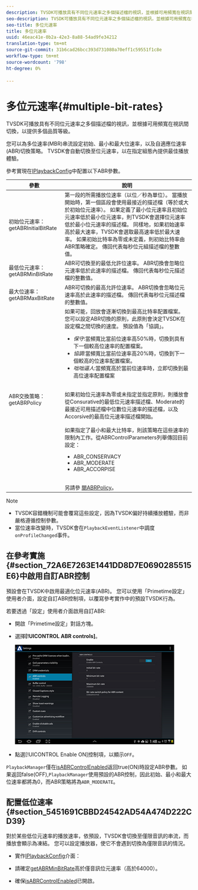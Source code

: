 ```yaml
---
description: TVSDK可播放具有不同位元速率之多個描述檔的視訊，並根據可用頻寬在視訊間切換，以提供多個品質等級。
seo-description: TVSDK可播放具有不同位元速率之多個描述檔的視訊，並根據可用頻寬在視訊間切換，以提供多個品質等級。
seo-title: 多位元速率
title: 多位元速率
uuid: 46eac41e-0b2a-42e3-8a88-54ad9fe34212
translation-type: tm+mt
source-git-commit: 31b6cad26bcc393d731080a70eff1c59551f1c8e
workflow-type: tm+mt
source-wordcount: '798'
ht-degree: 0%

---
```



# 多位元速率{#multiple-bit-rates}

TVSDK可播放具有不同位元速率之多個描述檔的視訊，並根據可用頻寬在視訊間切換，以提供多個品質等級。

您可以為多位速率(MBR)串流設定初始、最小和最大位速率，以及自適應位速率(ABR)切換策略。 TVSDK會自動切換至位元速率，以在指定組態內提供最佳播放體驗。

參考實現在[IPlaybackConfig](https://help.adobe.com/en_US/primetime/api/reference_implementation/android/javadoc/com/adobe/primetime/reference/config/IPlaybackConfig.html)中配置以下ABR參數。

| 參數 | 說明 |
|--- |--- |
| 初始位元速率： getABRInitialBitRate | 第一段的所需播放位速率（以位／秒為單位）。 當播放開始時，第一個區段會使用最接近的描述檔（等於或大於初始位元速率）。  如果定義了最小位元速率且初始位元速率低於最小位元速率，則TVSDK會選擇位元速率低於最小位元速率的描述檔。 同樣地，如果初始速率高於最大速率，TVSDK會選取最高速率低於最大速率。 如果初始比特率為零或未定義，則初始比特率由ABR策略確定。  傳回代表每秒位元組描述檔的整數值。 |
| 最低位元速率： getABRMinBitRate | ABR可切換至的最低允許位速率。 ABR切換會忽略位元速率低於此速率的描述檔。 傳回代表每秒位元描述檔的整數值。 |
| 最大位速率： getABRMaxBitRate | ABR可切換的最高允許位速率。 ABR切換會忽略位元速率高於此速率的描述檔。 傳回代表每秒位元描述檔的整數值。 |
| ABR交換策略： getABRPolicy | 如果可能，回放會逐漸切換到最高比特率配置檔案。 您可以設定ABR切換的原則，此原則會決定TVSDK在設定檔之間切換的速度。 預設值為「協調」。 <ul><li>*保守*:當頻寬比當前位速率高50%時，切換到具有下一個較高位速率的配置檔案。 </li><li>*協調*:當頻寬比當前位速率高20%時，切換到下一個較高的位速率配置檔案。</li><li>*咄咄逼人*:當頻寬高於當前位速率時，立即切換到最高位速率配置檔案</li></ul><br/>如果初始位元速率為零或未指定並指定原則，則播放會從Consurative的最低位元速率描述檔、Moderate的最接近可用描述檔中位數位元速率的描述檔，以及Accorsive的最高位元速率描述檔開始。<br/><br/>如果指定了最小和最大比特率，則該策略在這些速率的限制內工作。從ABRControlParameters列舉傳回目前設定： <ul><li>ABR_CONSERVACY</li><li>ABR_MODERATE </li><li>ABR_ACCORPISE</li></ul><br>另請參 [閱ABRPolicy](https://help.adobe.com/en_US/primetime/api/psdk/javadoc/com/adobe/mediacore/ABRControlParameters.ABRPolicy.html)。 |

>[!NOTE]
>
>* TVSDK容錯機制可能會覆寫這些設定，因為TVSDK偏好持續播放體驗，而非嚴格遵循控制參數。
>* 當位速率改變時，TVSDK會在`PlaybackEventListener`中調度`onProfileChanged`事件。


## 在參考實施{#section_72A6E7263E1441DD8D7E0690285515E6}中啟用自訂ABR控制

預設會在TVSDK中啟用最適化位元速率(ABR)。 您可以使用「Primetime設定」使用者介面，設定自訂ABR控制項，以覆寫參考實作中的預設TVSDK行為。

若要透過「設定」使用者介面啟用自訂ABR:

* 開啟「Primetime設定」對話方塊。
* 選擇&#x200B;**[!UICONTROL ABR controls]**。

   ![](assets/abr-configuration.jpg)

* 點選[!UICONTROL Enable ON]控制項，以顯示`OFF`。

`PlaybackManager`僅在[isABRControlEnabled](https://help.adobe.com/en_US/primetime/api/reference_implementation/android/javadoc/com/adobe/primetime/reference/config/IPlaybackConfig.html)返回true(ON)時設定ABR參數。 如果返回false(OFF),`PlaybackManager`使用預設的ABR控制，因此初始、最小和最大位速率都將為0，而ABR策略將為`ABR_MODERATE`。

## 配置低位速率{#section_5451691CBBD24542AD54A474D222CD39}

對於某些低位元速率的播放速率，依預設，TVSDK會切換至僅限音訊的串流，而播放會顯示為凍結。 您可以設定播放器，使它不會遇到切換為僅限音訊的情況。

* 實作[IPlaybackConfig](https://help.adobe.com/en_US/primetime/api/reference_implementation/android/javadoc/com/adobe/primetime/reference/config/IPlaybackConfig.html)介面：

* 請確定[getABRMinBitRate](https://help.adobe.com/en_US/primetime/api/reference_implementation/android/javadoc/com/adobe/primetime/reference/config/IPlaybackConfig.html#getABRMinBitRate())高於僅音訊位元速率（高於64000）。
* 確保[isABRControlEnabled](https://help.adobe.com/en_US/primetime/api/reference_implementation/android/javadoc/com/adobe/primetime/reference/config/IPlaybackConfig.html#isABRControlEnabled())已開啟。
